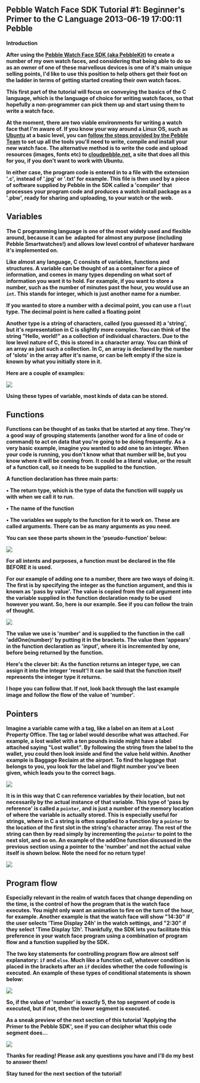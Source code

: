 Pebble Watch Face SDK Tutorial #1: Beginner's Primer to the C Language
2013-06-19 17:00:11
Pebble
---

<strong>Introduction

After using the <a title="PebbleKit" href="http://developer.getpebble.com/">Pebble Watch Face SDK (aka PebbleKit)</a> to create a number of my own watch faces, and considering that being able to do so as an owner of one of these marvellous devices is one of it's main unique selling points, I'd like to use this position to help others get their foot on the ladder in terms of getting started creating their own watch faces.

This first part of the tutorial will focus on conveying the basics of the C language, which is the language of choice for writing watch faces, so that hopefully a non-programmer can pick them up and start using them to write a watch face.

At the moment, there are two viable environments for writing a watch face that I'm aware of. If you know your way around a Linux OS, such as <a title="Ubuntu" href="http://www.ubuntu.com/">Ubuntu</a> at a basic level, you can <a title="Pebble SDK Install Steps" href="http://developer.getpebble.com/1/01_GetStarted/01_Step_2">follow the steps provided by the Pebble Team</a> to set up all the tools you'll need to write, compile and install your new watch face. The alternative method is to write the code and upload resources (images, fonts etc) to <a title="cloudpebble" href="https://cloudpebble.net">cloudpebble.net</a>, a site that does all this for you, if you don't want to work with Ubuntu.

In either case, the program code is entered in to a file with the extension '.c', instead of '.jpg' or '.txt' for example. This file is then used by a piece of software supplied by Pebble in the SDK called a 'compiler' that processes your program code and produces a watch install package as a '.pbw', ready for sharing and uploading, to your watch or the web.

## Variables

The C programming language is one of the most widely used and flexible around, because it can be  adapted for almost any purpose (including Pebble Smartwatches!) and allows low level control of whatever hardware it's implemented on.

Like almost any language, C consists of variables, functions and structures. A variable can be thought of as a container for a piece of information, and comes in many types depending on what sort of information you want it to hold. For example, if you want to store a number, such as the number of minutes past the hour, you would use an <code>int</code>. This stands for integer, which is just another name for a number.

If you wanted to store a number with a decimal point, you can use a <code>float</code> type. The decimal point is here called a floating point

Another type is a string of characters, called (you guessed it) a 'string', but it's representation in C is slightly more complex. You can think of the string "Hello, world!" as a collection of individual characters. Due to the low level nature of C, this is stored in a character array. You can think of an array as just such a collection. In C, an array is declared by the number of 'slots' in the array after it's name, or can be left empty if the size is known by what you initially store in it.

Here are a couple of examples:

![](/assets/import/media/2013/06/image-11.png)

Using these types of variable, most kinds of data can be stored.

## Functions

Functions can be thought of as tasks that be started at any time. They're a good way of grouping statements (another word for a line of code or command) to act on data that you're going to be doing frequently. As a very basic example, imagine you wanted to add one to an integer. When your code is running, you don't know what that number will be, but you know where it will be coming from. It could be a literal value, or the result of a function call, so it needs to be supplied to the function.

A function declaration has three main parts:

• The return type, which is the type of data the function will supply us with when we call it to run.

• The name of the function

• The variables we supply to the function for it to work on. These are called arguments. There can be as many arguments as you need.


You can see these parts shown in the 'pseudo-function' below:

![](/assets/import/media/2013/06/image-21.png)

For all intents and purposes, a function must be declared in the file BEFORE it is used.

For our example of adding one to a number, there are two ways of doing it. The first is by specifying the integer as the function argument, and this is known as 'pass by value'. The value is copied from the call argument into the variable supplied in the function declaration ready to be used however you want. So, here is our example. See if you can follow the train of thought.

![](/assets/import/media/2013/06/image-31.png)

The value we use is 'number' and is supplied to the function in the call 'addOne(number)' by putting it in the brackets. The value then 'appears' in the function declaration as 'input', where it is incremented by one, before being returned by the function.

Here's the clever bit: As the function returns an integer type, we can assign it into the integer 'result'! It can be said that the function itself represents the integer type it returns.

I hope you can follow that. If not, look back through the last example image and follow the flow of the value of 'number'.

## Pointers

Imagine a variable came with a tag, like a label on an item at a Lost Property Office. The tag or label would describe what was attached. For example, a lost wallet with a ten pounds inside might have a label attached saying "Lost wallet". By following the string from the label to the wallet, you could then look inside and find the value held within. Another example is Baggage Reclaim at the airport. To find the luggage that belongs to you, you look for the label and flight number you've been given, which leads you to the correct bags.

![](/assets/import/media/2013/06/image-3-51.png)

It is in this way that C can reference variables by their location, but not necessarily by the actual instance of that variable. This type of 'pass by reference' is called a <code>pointer</code>, and is just a number of the memory location of where the variable is actually stored. This is especially useful for strings, where in C a string is often supplied to a function by a <code>pointer</code> to the location of the first slot in the string's character array. The rest of the string can then by read simply by incrementing the <code>pointer</code> to point to the next slot, and so on. An example of the addOne function discussed in the previous section using a pointer to the 'number' and not the actual value itself is shown below. <strong>Note the need for no return type!

![](/assets/import/media/2013/06/image-43.png?w=545)

## Program flow

Especially relevant in the realm of watch faces that change depending on the time, is the control of how the program that is the watch face executes. You might only want an animation to fire on the turn of the hour, for example. Another example is that the watch face will show "14:30" if the user selects 'Time Display 24h' in the watch settings, and "2:30" if they select 'Time Display 12h'. Thankfully, the SDK lets you facilitate this preference in your watch face program using a combination of program flow and a function supplied by the SDK.

The two key statements for controlling program flow are almost self explanatory: <code>if</code> and <code>else</code>. Much like a function call, whatever condition is placed in the brackets after an <code>if</code> decides whether the code following is executed. An example of these types of conditional statements is shown below:<b>
</b>

![](/assets/import/media/2013/06/image-5.png)

So, if the value of 'number' is exactly 5, the top segment of code is executed, but if not, then the lower segment is executed.

As a sneak preview of the next section of this tutorial 'Applying the Primer to the Pebble SDK', see if you can decipher what this code segment does...

![](/assets/import/media/2013/06/image-6.png?w=545)

Thanks for reading! Please ask any questions you have and I'll do my best to answer them!

Stay tuned for the next section of the tutorial!
